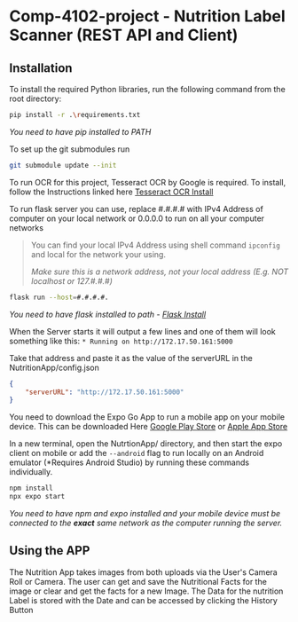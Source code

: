 # Comp-4102-project - Nutrition Label Scanner (REST API and Client)

## Installation

To install the required Python libraries, run the following command from the root directory:
```bash
pip install -r .\requirements.txt
```
*You need to have pip installed to PATH*

To set up the git submodules run
```bash
git submodule update --init
```

To run OCR for this project, Tesseract OCR by Google is required. To install, follow the Instructions linked here [Tesseract OCR Install](https://tesseract-ocr.github.io/tessdoc/Installation.html)

To run flask server you can use, replace #.#.#.# with IPv4 Address of computer on your local network or 0.0.0.0 to run on all your computer networks
> You can find your local IPv4 Address using shell command
> `ipconfig` and local for the network your using.
> 
> *Make sure this is a network address, not your local address (E.g. NOT localhost or 127.#.#.#)*
```bash
flask run --host=#.#.#.#.
```
*You need to have flask installed to path - [Flask Install](https://flask.palletsprojects.com/en/3.0.x/installation/)*

When the Server starts it will output a few lines and one of them will look something like this:
`* Running on http://172.17.50.161:5000`

Take that address and paste it as the value of the serverURL in the NutritionApp/config.json
```json
{
    "serverURL": "http://172.17.50.161:5000"
}
```

You need to download the Expo Go App to run a mobile app on your mobile device. This can be downloaded Here [Google Play Store](https://play.google.com/store/apps/details?id=host.exp.exponent&hl=en_CA&gl=US) or [Apple App Store](https://apps.apple.com/us/app/expo-go/id982107779)

In a new terminal, open the NutrtionApp/ directory, and then start the expo client on mobile or add the `--android` flag to run locally on an Android emulator (*Requires Android Studio) by running these commands individually.
```bash
npm install
npx expo start
```
*You need to have npm and expo installed and your mobile device must be connected to the **exact** same network as the computer running the server.*

## Using the APP
The Nutrition App takes images from both uploads via the User's Camera Roll or Camera.
The user can get and save the Nutritional Facts for the image or clear and get the facts for a new Image.
The Data for the nutrition Label is stored with the Date and can be accessed by clicking the History Button
